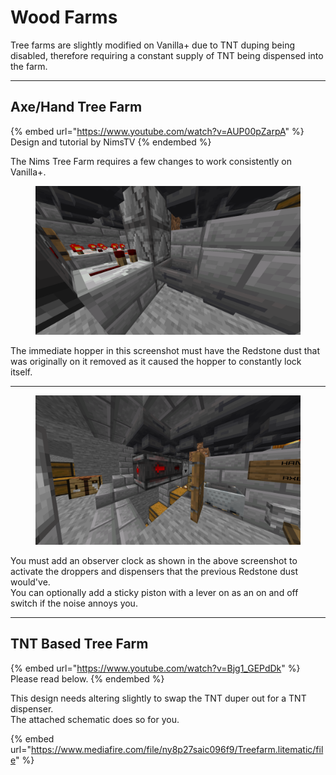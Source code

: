# Wood Farms

Tree farms are slightly modified on Vanilla+ due to TNT duping being disabled, therefore requiring a constant supply of TNT being dispensed into the farm.

***

## Axe/Hand Tree Farm

{% embed url="https://www.youtube.com/watch?v=AUP00pZarpA" %}
Design and tutorial by NimsTV
{% endembed %}

The Nims Tree Farm requires a few changes to work consistently on Vanilla+.

<figure><img src=".gitbook/assets/image_2025-06-09_174739371.png" alt="" width="563"><figcaption></figcaption></figure>

The immediate hopper in this screenshot must have the Redstone dust that was originally on it removed as it caused the hopper to constantly lock itself.

***

<figure><img src=".gitbook/assets/image (2).png" alt="" width="563"><figcaption></figcaption></figure>

You must add an observer clock as shown in the above screenshot to activate the droppers and dispensers that the previous Redstone dust would've. \
You can optionally add a sticky piston with a lever on as an on and off switch if the noise annoys you.

***

## TNT Based Tree Farm

{% embed url="https://www.youtube.com/watch?v=Bjg1_GEPdDk" %}
Please read below.
{% endembed %}

This design needs altering slightly to swap the TNT duper out for a TNT dispenser. \
The attached schematic does so for you.

{% embed url="https://www.mediafire.com/file/ny8p27saic096f9/Treefarm.litematic/file" %}
